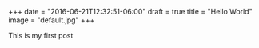 +++
date = "2016-06-21T12:32:51-06:00"
draft = true
title = "Hello World"
image = "default.jpg"
+++

This is my first post
